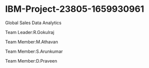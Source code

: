 # IBM-Project-23805-1659930961
Global Sales Data Analytics

Team Leader:R.Gokulraj

Team Member:M.Athavan
 
Team Member:S.Arunkumar

Team Member:D.Praveen
